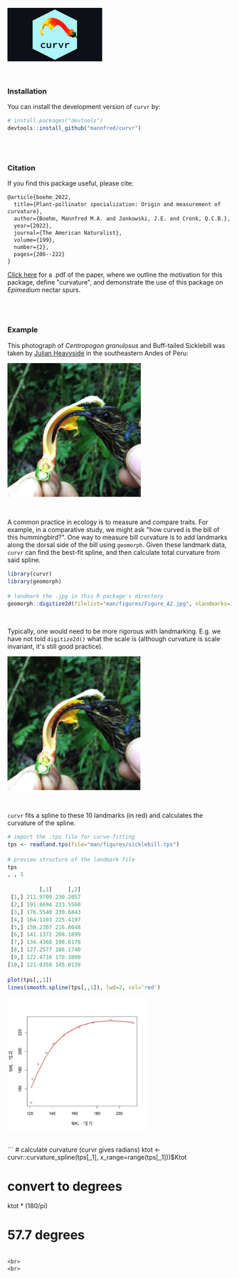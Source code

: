 <p align="left">
  <img src="man/figures/curvr_hex_sticker.png" height="120" />
</p>


<br>

### Installation

You can install the development version of `curvr` by:

``` r
# install.packages("devtools")
devtools::install_github("mannfred/curvr")
```
<br>
<br>



### Citation
If you find this package useful, please cite:

```
@article{boehm_2022,
  title={Plant-pollinator specialization: Origin and measurement of curvature},
  author={Boehm, Mannfred M.A. and Jankowski, J.E. and Cronk, Q.C.B.},
  year={2022},
  journal={The American Naturalist},
  volume={199},
  number={2},
  pages={206--222}
}
```

[Click here](https://mannfred.github.io/media/pdfs/Boehm_etal_2022_AmNat.pdf) for a .pdf of the paper, 
where we outline the motivation for this package, define "curvature", and demonstrate the use of this package 
on *Epimedium* nectar spurs. 

<br>
<br>

### Example

This photograph of *Centropogon granulosus* and Buff-tailed Sicklebill was taken by 
[Julian Heavyside](https://scholar.google.ca/citations?hl=en&user=5oVlLOkAAAAJ&view_op=list_works&sortby=pubdate) in the southeastern Andes of Peru:

<p align="left">
  <img src="man/figures/Figure_A2.jpg" height="300" />
</p>

<br>

A common practice in ecology is to measure and compare traits. 
For example, in a comparative study, we might ask "how curved is the bill of this hummingbird?". 
One way to measure bill curvature is to add landmarks along the 
dorsal side of the bill using `geomorph`. 
Given these landmark data, `curvr` can find the best-fit spline, and then calculate 
total curvature from said spline.  


``` r
library(curvr)
library(geomorph)

# landmark the .jpg in this R package's directory
geomorph::digitize2d(filelist="man/figures/Figure_A2.jpg", nlandmarks=10, tpsfile="sicklebill.tps", verbose=F)
```
<br>

Typically, one would need to be more rigorous with landmarking. 
E.g. we have not told `digitize2d()` what the scale is
(although curvature is scale invariant, it's still good practice). 


<p align="left">
  <img src="man/figures/Figure_A2_lm.jpg" height="300" />
</p>

<br>

`curvr` fits a spline to these 10 landmarks (in red) and calculates the curvature of the spline.

```r
# import the .tps file for curve-fitting
tps <- readland.tps(file="man/figures/sicklebill.tps")

# preview structure of the landmark file
tps
, , 1

          [,1]     [,2]
 [1,] 211.9709 230.2057
 [2,] 191.8694 233.5560
 [3,] 176.5540 230.6843
 [4,] 164.1103 225.4197
 [5,] 150.2307 216.8048
 [6,] 141.1372 208.1899
 [7,] 134.4368 198.6178
 [8,] 127.2577 186.1740
 [9,] 122.4716 170.3800
[10,] 121.0358 145.0139

plot(tps[,,1])
lines(smooth.spline(tps[,,1]), lwd=2, col='red')
```

<p align="left">
  <img src="man/figures/curvefit.jpeg" height="300" />
</p>

<br>
```
# calculate curvature (curvr gives radians)
ktot <- curvr::curvature_spline(tps[,,1], x_range=range(tps[,,1]))$Ktot

# convert to degrees
ktot * (180/pi)
# 57.7 degrees
```

<br>
<br>

